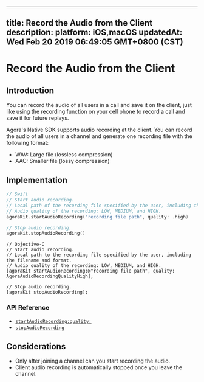 
---
title: Record the Audio from the Client
description: 
platform: iOS,macOS
updatedAt: Wed Feb 20 2019 06:49:05 GMT+0800 (CST)
---
# Record the Audio from the Client
## Introduction

You can record the audio of all users in a call and save it on the client, just like using the recording function on your cell phone to record a call and save it for future replays. 

Agora's Native SDK supports audio recording at the client. You can record the audio of all users in a channel and generate one recording file with the following format: 

- WAV: Large file (lossless compression)
- AAC: Smaller file (lossy compression)

## Implementation

```swift
// Swift
// Start audio recording.
// Local path of the recording file specified by the user, including the filename and format.
// Audio quality of the recording: LOW, MEDIUM, and HIGH.
agoraKit.startAudioRecording("recording file path", quality: .high)

// Stop audio recording.
agoraKit.stopAudioRecording()
```

```oc
// Objective-C
// Start audio recording.
// Local path to the recording file specified by the user, including the filename and format.
// Audio quality of the recording: LOW, MEDIUM, and HIGH.
[agoraKit startAudioRecording:@"recording file path", quality: AgoraAudioRecordingQualityHigh];

// Stop audio recording.
[agoraKit stopAudioRecording];
```

### API Reference

- [`startAudioRecording:quality:`](https://docs.agora.io/en/Interactive%20Broadcast/API%20Reference/oc/Classes/AgoraRtcEngineKit.html#//api/name/startAudioRecording:quality:)
- [`stopAudioRecording`](https://docs.agora.io/en/Interactive%20Broadcast/API%20Reference/oc/Classes/AgoraRtcEngineKit.html#//api/name/stopAudioRecording)

## Considerations

- Only after joining a channel can you start recording the audio.
- Client audio recording is automatically stopped once you leave the channel. 
